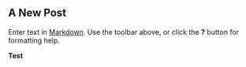 ## A New Post

Enter text in [Markdown](http://daringfireball.net/projects/markdown/). Use the toolbar above, or click the **?** button for formatting help.

**Test**